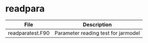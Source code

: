 # readpara

|File        | Description |
|------|----|
|readparatest.F90| Parameter reading test for jarmodel|

